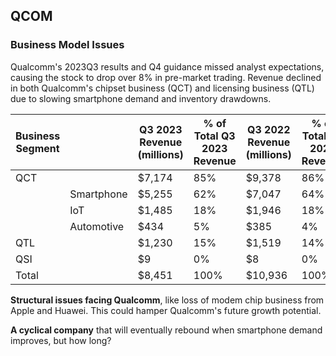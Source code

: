 ## QCOM

### Business Model Issues

Qualcomm's 2023Q3 results and Q4 guidance missed analyst expectations,
causing the stock to drop over 8% in pre-market trading. Revenue
declined in both Qualcomm's chipset business (QCT) and licensing
business (QTL) due to slowing smartphone demand and inventory
drawdowns.

| Business Segment | | Q3 2023 Revenue (millions) | % of Total Q3 2023 Revenue | Q3 2022 Revenue (millions) | % of Total Q3 2022 Revenue | Growth Rate |
|-|-|-|-|-|-|-|
| QCT | | $7,174 | 85% | $9,378 | 86% | -23% |
| | Smartphone | $5,255 | 62% | $7,047 | 64% | -25% |   
| | IoT | $1,485 | 18% | $1,946 | 18% | -24% |
| | Automotive | $434 | 5% | $385 | 4% | 13% |
| QTL | |$1,230 | 15% | $1,519 | 14% | -19% |
| QSI | |$9 | 0% | $8 | 0% | 13% |  
| Total | | $8,451 | 100% | $10,936 | 100% | -23% |



**Structural issues facing Qualcomm**, like loss of modem chip
    business from Apple and Huawei. This could hamper Qualcomm's
    future growth potential.

**A cyclical company** that will eventually rebound when smartphone
    demand improves, but how long?
